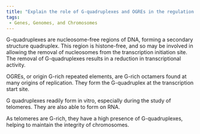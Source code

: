 ```yaml
---
title: "Explain the role of G-quadruplexes and OGREs in the regulation of origins of replication."
tags:
 - Genes, Genomes, and Chromosomes
---
```

G-quadruplexes are nucleosome-free regions of DNA, forming a secondary structure quadruplex. This region is histone-free, and so may be involved in allowing the removal of nucleosomes from the transcription initiation site. The removal of G-quadruplexes results in a reduction in transcriptional activity. 

OGREs, or origin G-rich repeated elements, are G-rich octamers found at many origins of replication. They form the G-quadruplex at the transcription start site. 

G quadruplexes readily form in vitro, especially during the study of telomeres. They are also able to form on RNA. 

As telomeres are G-rich, they have a high presence of G-quadruplexes, helping to maintain the integrity of chromosomes. 
